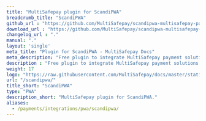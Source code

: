 ```yaml
---
title: "MultiSafepay plugin for ScandiPWA"
breadcrumb_title: "ScandiPWA"
github_url : "https://github.com/MultiSafepay/scandipwa-multisafepay-payment-integration"
download_url : "https://github.com/MultiSafepay/scandipwa-multisafepay-payment-integration.git"
changelog_url : "."
manual: "." 
layout: 'single'
meta_title: "Plugin for ScandiPWA - MultiSafepay Docs"		
meta_description: "Free plugin to integrate MultiSafepay payment solutions into your ScandiPWA application on Magento 2."
description : "Free plugin to integrate MultiSafepay payment solutions into your ScandiPWA application on Magento 2."
weight: 17
logo: "https://raw.githubusercontent.com/MultiSafepay/docs/master/static/logo/Plugins/ScandiPWA.svg"
url: "/scandipwa/"
title_short: "ScandiPWA"
type: "PWA"
description_short: "MultiSafepay plugin for ScandiPWA."
aliases:
  - /payments/integrations/pwa/scandipwa/
---
```

